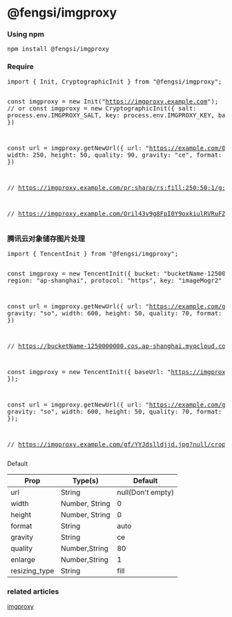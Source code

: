# @fengsi/imgproxy

<h3>Using npm</h3>
<pre>npm install @fengsi/imgproxy</pre>

<h3>Require</h3>
<pre>
import { Init, CryptographicInit } from "@fengsi/imgproxy";

const imgproxy =  new Init("https://imgproxy.example.com");
// or
const imgproxy =  new CryptographicInit({
  salt: process.env.IMGPROXY_SALT,
  key: process.env.IMGPROXY_KEY,
  baseUrl: "https://imgproxy.example.com"
})

const url = imgproxy.getNewUrl({
  url: "https://example.com/01.jpg",
  width: 250,
  height: 50,
  quality: 90,
  gravity: "ce",
  format: "webp"
})

// https://imgproxy.example.com/pr:sharp/rs:fill:250:50:1/g:ce/q:90/LzAxLmpwZw.webp

// https://imgproxy.example.com/Oril43v9g8FpI0Y9oxkiulRVRuFZGlxehZ6_AD2Q-v0/rs:fill:250:50:1/g:ce/q:90/LzAxLmpwZw.webp
</pre>

<h3>腾讯云对象储存图片处理</h3>
<pre>
import { TencentInit } from "@fengsi/imgproxy";

const imgproxy =  new TencentInit({
  bucket: "bucketName-1250000000",
  region: "ap-shanghai",
  protocol: "https",
  key: "imageMogr2"
})

const url = imgproxy.getNewUrl({
  url: "https://example.com/gf/YYJdslldjjd.jpg",
  gravity: "so",
  width: 600,
  height: 50,
  quality: 70,
  format: "webp"
})

// https://bucketName-1250000000.cos.ap-shanghai.myqcloud.com/gf/YYJdslldjjd.jpg?imageMogr2/crop/600x50/gravity/south/quality/70/format/webp

const imgproxy =  new TencentInit({
  baseUrl: "https://imgproxy.example.com"
});

const url = imgproxy.getNewUrl({
  url: "https://example.com/gf/YYJdslldjjd.jpg",
  gravity: "so",
  width: 600,
  height: 50,
  quality: 70,
  format: "webp"
});

// https://imgproxy.example.com/gf/YYJdslldjjd.jpg?null/crop/600x50/gravity/south/quality/70/format/webp
</pre>

<p>Default</p>
<table>
    <thead>
        <tr>
            <th>Prop</th>
            <th>Type(s)</th>
            <th>Default</th>
        </tr>
    </thead>
    <tbody>
        <tr>
            <td>url</td>
            <td>String</td>
            <td>null(Don't empty)</td>
        </tr>
        <tr>
            <td>width</td>
            <td>Number, String</td>
            <td>0</td>
        </tr>
        <tr>
            <td>height</td>
            <td>Number, String</td>
            <td>0</td>
        </tr>
        <tr>
            <td>format</td>
            <td>String</td>
            <td>auto</td>
        </tr>
        <tr>
            <td>gravity</td>
            <td>String</td>
            <td>ce</td>
        </tr>
        <tr>
            <td>quality</td>
            <td>Number,String</td>
            <td>80</td>
        </tr>
        <tr>
            <td>enlarge</td>
            <td>Number,String</td>
            <td>1</td>
        </tr>
        <tr>
            <td>resizing_type</td>
            <td>String</td>
            <td>fill</td>
        </tr>
    </tbody>
</table>

<h3>related articles</h3>
<a href="https://docs.imgproxy.net/#/generating_the_url_basic?id=format-definition">imgproxy</a>
